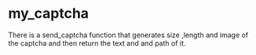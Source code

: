 # my_captcha

There is a send_captcha function that generates size ,length and image of the captcha and then return the text and and path of it.